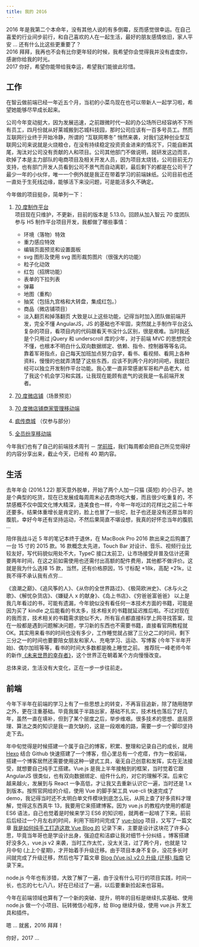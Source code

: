 ```yaml
---
title: 我的 2016
---
```


2016 年是我第二个本命年，没有其他人说的有多倒霉，反而感觉很幸运。在自己喜爱的行业间步前行，和自己喜欢的人在一起生活，最好的朋友感情依旧，家人平安 ... 还有什么比这些更重要了？  
2016 拜拜，我再也不会有比你更年轻的时候，我希望你会觉得我并没有虚度你，感谢你给我的时光。  
2017 你好，希望你能带给我幸运，希望我们能彼此珍惜。

## 工作

在智云做前端已经一年近五个月，当初的小菜鸟现在也可以带新人一起学习啦，希望她能够尽早成长起来。

公司今年变动挺大，因为发展迅速，之前跟微时代一起的办公场所已经容纳不下所有员工，四月份就从好莱城搬到芯城科技园，那时公司应该有一百多号员工。然而互联网行业终于开始冷静，所谓的 “互联网寒冬” 悄然来袭，对我们这种创业型互联网公司来说就是火烧粮仓，在没有持续稳定投资资金进来的情况下，只能自断其尾，淘汰对公司没有贡献的人和项目。公司其他部门不做说明，就研发这边而言，砍掉了本是主力部队的电商项目及相关开发人员，因为项目太烧钱，公司目前无力支持，也有部门开发人员看到公司不景气而自动离职，最后剩下的都是在公司干了最少一年的小伙伴，唯一一个例外就是我正在带着学习的前端妹纸。公司目前也还一直处于生死线边缘，能够活下来没问题，可是能活多久不确定。

今年做的项目挺杂，简单列一下：

1. [70 度制作平台](http://my.70c.com/)  
    项目现在只维护，不更新，目前的版本是 5.13.0。回顾从加入智云 70 度团队参与 H5 制作平台项目开发，我都做了哪些事情：

   - 环境（落物）特效
   - 重力感应特效
   - 编辑页面预览和设置面板
   - svg 图形及使用 svg 图形裁剪图片（很强大的功能）
   - 粒子化动效
   - 红包（招牌功能）
   - 表单的下拉列表
   - 弹幕
   - 地图（重构）
   - 抽奖（包括九宫格和大转盘，集成红包。）
   - 商品（微店铺项目）
   - 淡入翻页和掉落翻页
     大致是以上这些功能，记得当时加入团队做前端开发，完全不懂 AngularJS，JS 的基础也不牢固，突然就上手制作平台这么复杂的项目，看项目内的代码跟看天书没什么区别，很是艰难。当时我还是个只用过 jQuery 和 underscroll 库的少年，对于前端 MVC 的思想完全不懂，也根本不明白什么双向数据绑定、依赖、指令、控制器等等名词。靠着军哥指点，自己每天加班加点努力自学，看书、看视频、看网上各种资料，慢慢的也就弄清楚了这些东西，应该不到两个月的时间吧，我就已经可以独立开发制作平台功能。我心里一直非常感谢军哥和产品老大，给了我这个机会学习和实践，让我现在能顾有底气的说我是一名前端开发者。

2. [70 度微店铺](http://shop.70c.com/ecindex/Index)（场景预览）
3. [70 度微店铺商家管理移动端](http://mseller.70c.com/)
4. [疯传商城](http://shop.fengchuan.me/) （仅参与部分）
5. [全员纷享移动端](http://user.qyshare.cn/Content/home/)

今年我们也有了自己的前端技术周刊 － [学前班](http://f2e-journey.github.io/xueqianban/#)，我们每周都会把自己所见觉得好的内容分享出来，截止今天，已经有 40 期内容。

## 生活

去年年会 (2016.1.22) 那天意外脱单，开始了两个人加一只猫 (英短) 的小日子。她是个典型的吃货，现在已发展成每周周末必去商场吃大餐，而且很少吃重复的，不禁感概不仅中国文化博大精深，连美食也一样，今年一年吃过的花样比之前二十年还要多。结果体重增长是肯定的，脸上也冒了一些坨，肚子也还是没有还原当年的腹肌，幸好今年还有坚持运动，不然后果简直不堪设想，我真的好怀恋当年的腹肌 ...

陪伴我战斗近 5 年的笔记本终于退休，在 MacBook Pro 2016 款出来之后购置了一台 15 寸的 2015 款。16 款概念太先进，Touch Bar 对设计、音乐、视频行业比较友好，写代码貌似用处不大，TypeC 接口太前卫，让市场接受并普及估计还需要两年时间，在这之前如需使用也还需付出高额的配件费用，其他都不做评价。这就是我为什么选择 15 款，当然，还有价格原因，15 寸标配 +18k，高配 +21k，让我不得不承认我有点穷...

《浪潮之巅》、《追风筝的人》、《从你的全世界路过》、《极简欧洲史》、《冰与火之歌》、《解忧杂货店》、《嫌疑人 x 的献身》、《岛上书店》、《穷爸爸富爸爸》
以上是我几年看过的书，可能有遗漏，今年貌似没有看任何一本技术方面的书籍，可能是因为买了 kindle 之后能看的书太多，技术相关的书籍就延迟推后啦。不过对现在的我而言，技术相关的书籍需求貌似不大，所有盲点都直接科学上网寻找答案，现在一般都是遇到问题解决问题，学习新的东西也不需要书籍，直接看官网教程就 OK。其实用来看书的时间也没有多少，工作睡觉就占据了三分之二的时间，剩下三分之一的时间也要要陪女朋友和家人、充电学习、运动、写博客 (今年下半年开始)、偶尔加班等等，看书的时间大多数都是晚上睡觉之前。
推荐阮一峰老师今年的新作[《未来世界的幸存者》](https://ruanyf.github.io/survivor/)，这个世界正在朝着某个方向慢慢改变。

总体来说，生活没有大变化，正在一步一步往前走。

## 前端

今年下半年在前端的学习上有了一些思想上的转变，不再盲目追新，除了随用随学之外，更在注重基础。毕竟我属于半路出家，基础不扎实，技术栈也落后了好几年，虽然一直在填补，但到了某个层度之后，举步维艰。很多技术的思想、底层原理、算法之类的知识是我一直欠缺的，这是一段艰难的路，需要一步一个脚印坚持走下去。

年中旬觉得是时候搭建一个属于自己的博客，积累、整理和记录自己的成长，就用 [Hexo](https://hexo.io/zh-cn/index.html) 结合 Github 快速搭建了一个博客，但心里总有一个疙瘩，作为一枚前端，搭建一个博客居然还需要使用这种一键式工具，毫无自己创意和发挥，实在无法接受，就想要自己纯手工搭建。Vue.js 是我上半年接触到的框架，当时觉着它跟 AngularJS 很类似，也有双向数据绑定、组件什么的，对它的理解不深。后来它越来越火，发展到与 React 一争高低，才让我又去重新认识它一遍，当时还是 1.x 到版本。按照官网给的介绍，使用 Vue 的脚手架工具 vue-cli 快速完成了 demo，我记得当时还不太明白单文件模块到底怎么玩，从网上查了好多资料才理解，觉得这东西真牛 13，我要用它来搭建博客。因为 vue.js 的教程内使用的都是 ES6 语法，自己也觉着是时候来学习 ES6 的知识啦，就两者一起啃了下来。前前后后经过一个月左右的时间，利用下班时间完成了 [vue-blog](https://github.com/znlbwo/vue-blog) 项目，又写了一篇文章 [我是如何纯手工打造这款 Vue Blog 的](https://znlbwo.github.io/#/article/7) 记录下来，主要是设计这块花了许多心思，毕竟当年哥也是学设计出身，强迫症和洁癖让我对细节十分纠结 。博客搭建好没多久，vue.js v2 来袭，当时工作太忙，没太关注，过了两个月，也就是 12 月中旬 (上上个星期)，才开始着手升级迁移。由于项目本身不复杂，没花多长时间就完成了升级迁移，然后也写了篇文章 [Blog (Vue.js) v2.0 升级 (迁移) 指南](https://znlbwo.github.io/#/article/11) 记录下来。

node.js 今年也有涉猎，大致了解了一遍，由于没有什么可行的项目实践，时间一长，也忘的七七八八，好在已经过了一遍，以后要重新捡起来也容易。

今年在前端领域也算有了一个新的突破、提升，明年的目标是继续扎实基础、使用 node.js 做一个小项目、玩转微信小程序，给 Blog 继续升级，使用 vue.js 开发工具和插件。

嗯 ... 就酱，2016 拜拜！

你好，2017 ...
